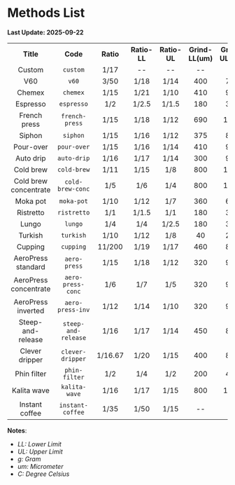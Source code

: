 # Methods List

**Last Update: 2025-09-22**

<table>
	<tr align="center">
		<th>Title</th>
		<th>Code</th>
		<th>Ratio</th>
		<th>Ratio-LL</th>
		<th>Ratio-UL</th>
		<th>Grind-LL(um)</th>
		<th>Grind-UL(um)</th>
		<th>Temperature-LL(C)</th>
		<th>Temperature-UL(C)</th>
		<th>Water(g)</th>
		<th>Coffee(g)</th>
		<th>Version</th>
	</tr>
	<tr align="center">
		<td>Custom</td>
		<td><code>custom</code></td>
		<td>1/17</td>
		<td>--</td>
		<td>--</td>
		<td>--</td>
		<td>--</td>
		<td>--</td>
		<td>--</td>
		<td>240</td>
		<td>14.118</td>
		<td>>=0.1</td>
	</tr>
	<tr align="center">
		<td>V60</td>
		<td><code>v60</code></td>
		<td>3/50</td>
		<td>1/18</td>
		<td>1/14</td>
		<td>400</td>
		<td>700</td>
		<td>85</td>
		<td>95</td>
		<td>250</td>
		<td>15</td>
		<td>>=0.1</td>
	</tr>
	<tr align="center">
		<td>Chemex</td>
		<td><code>chemex</code></td>
		<td>1/15</td>
		<td>1/21</td>
		<td>1/10</td>
		<td>410</td>
		<td>930</td>
		<td>85</td>
		<td>95</td>
		<td>240</td>
		<td>16</td>
		<td>>=0.1</td>
	</tr>
	<tr align="center">
		<td>Espresso</td>
		<td><code>espresso</code></td>
		<td>1/2</td>
		<td>1/2.5</td>
		<td>1/1.5</td>
		<td>180</td>
		<td>380</td>
		<td>85</td>
		<td>95</td>
		<td>36</td>
		<td>18</td>
		<td>>=0.1</td>
	</tr>
	<tr align="center">
		<td>French press</td>
		<td><code>french-press</code></td>
		<td>1/15</td>
		<td>1/18</td>
		<td>1/12</td>
		<td>690</td>
		<td>1300</td>
		<td>85</td>
		<td>95</td>
		<td>120</td>
		<td>8</td>
		<td>>=0.1</td>
	</tr>
	<tr align="center">
		<td>Siphon</td>
		<td><code>siphon</code></td>
		<td>1/15</td>
		<td>1/16</td>
		<td>1/12</td>
		<td>375</td>
		<td>800</td>
		<td>91</td>
		<td>94</td>
		<td>240</td>
		<td>16</td>
		<td>>=0.1</td>
	</tr>
	<tr align="center">
		<td>Pour-over</td>
		<td><code>pour-over</code></td>
		<td>1/15</td>
		<td>1/16</td>
		<td>1/14</td>
		<td>410</td>
		<td>930</td>
		<td>90</td>
		<td>93</td>
		<td>240</td>
		<td>16</td>
		<td>>=0.2</td>
	</tr>
	<tr align="center">
		<td>Auto drip</td>
		<td><code>auto-drip</code></td>
		<td>1/16</td>
		<td>1/17</td>
		<td>1/14</td>
		<td>300</td>
		<td>900</td>
		<td>90</td>
		<td>96</td>
		<td>128</td>
		<td>8</td>
		<td>>=0.2</td>
	</tr>
	<tr align="center">
		<td>Cold brew</td>
		<td><code>cold-brew</code></td>
		<td>1/11</td>
		<td>1/15</td>
		<td>1/8</td>
		<td>800</td>
		<td>1400</td>
		<td>0</td>
		<td>40</td>
		<td>242</td>
		<td>22</td>
		<td>>=0.2</td>
	</tr>
	<tr align="center">
		<td>Cold brew concentrate</td>
		<td><code>cold-brew-conc</code></td>
		<td>1/5</td>
		<td>1/6</td>
		<td>1/4</td>
		<td>800</td>
		<td>1400</td>
		<td>0</td>
		<td>40</td>
		<td>120</td>
		<td>24</td>
		<td>>=0.2</td>
	</tr>
	<tr align="center">
		<td>Moka pot</td>
		<td><code>moka-pot</code></td>
		<td>1/10</td>
		<td>1/12</td>
		<td>1/7</td>
		<td>360</td>
		<td>660</td>
		<td>85</td>
		<td>95</td>
		<td>60</td>
		<td>6</td>
		<td>>=0.2</td>
	</tr>
	<tr align="center">
		<td>Ristretto</td>
		<td><code>ristretto</code></td>
		<td>1/1</td>
		<td>1/1.5</td>
		<td>1/1</td>
		<td>180</td>
		<td>380</td>
		<td>85</td>
		<td>95</td>
		<td>18</td>
		<td>18</td>
		<td>>=0.3</td>
	</tr>
	<tr align="center">
		<td>Lungo</td>
		<td><code>lungo</code></td>
		<td>1/4</td>
		<td>1/4</td>
		<td>1/2.5</td>
		<td>180</td>
		<td>380</td>
		<td>85</td>
		<td>95</td>
		<td>72</td>
		<td>18</td>
		<td>>=0.3</td>
	</tr>
	<tr align="center">
		<td>Turkish</td>
		<td><code>turkish</code></td>
		<td>1/10</td>
		<td>1/12</td>
		<td>1/8</td>
		<td>40</td>
		<td>220</td>
		<td>90</td>
		<td>95</td>
		<td>50</td>
		<td>5</td>
		<td>>=0.3</td>
	</tr>
	<tr align="center">
		<td>Cupping</td>
		<td><code>cupping</code></td>
		<td>11/200</td>
		<td>1/19</td>
		<td>1/17</td>
		<td>460</td>
		<td>850</td>
		<td>85</td>
		<td>95</td>
		<td>150</td>
		<td>8.25</td>
		<td>>=0.3</td>
	</tr>
	<tr align="center">
		<td>AeroPress standard</td>
		<td><code>aero-press</code></td>
		<td>1/15</td>
		<td>1/18</td>
		<td>1/12</td>
		<td>320</td>
		<td>960</td>
		<td>90</td>
		<td>95</td>
		<td>135</td>
		<td>9</td>
		<td>>=0.4</td>
	</tr>
	<tr align="center">
		<td>AeroPress concentrate</td>
		<td><code>aero-press-conc</code></td>
		<td>1/6</td>
		<td>1/7</td>
		<td>1/5</td>
		<td>320</td>
		<td>960</td>
		<td>90</td>
		<td>95</td>
		<td>90</td>
		<td>15</td>
		<td>>=0.4</td>
	</tr>
	<tr align="center">
		<td>AeroPress inverted</td>
		<td><code>aero-press-inv</code></td>
		<td>1/12</td>
		<td>1/14</td>
		<td>1/10</td>
		<td>320</td>
		<td>960</td>
		<td>90</td>
		<td>95</td>
		<td>132</td>
		<td>11</td>
		<td>>=0.4</td>
	</tr>
	<tr align="center">
		<td>Steep-and-release</td>
		<td><code>steep-and-release</code></td>
		<td>1/16</td>
		<td>1/17</td>
		<td>1/14</td>
		<td>450</td>
		<td>825</td>
		<td>85</td>
		<td>95</td>
		<td>255</td>
		<td>15.9375</td>
		<td>>=0.4</td>
	</tr>
	<tr align="center">
		<td>Clever dripper</td>
		<td><code>clever-dripper</code></td>
		<td>1/16.67</td>
		<td>1/20</td>
		<td>1/15</td>
		<td>400</td>
		<td>800</td>
		<td>91</td>
		<td>96</td>
		<td>250</td>
		<td>14.997</td>
		<td>>=1.9</td>
	</tr>
	<tr align="center">
		<td>Phin filter</td>
		<td><code>phin-filter</code></td>
		<td>1/2</td>
		<td>1/4</td>
		<td>1/2</td>
		<td>200</td>
		<td>400</td>
		<td>90</td>
		<td>96</td>
		<td>72</td>
		<td>36</td>
		<td>>=1.9</td>
	</tr>
	<tr align="center">
		<td>Kalita wave</td>
		<td><code>kalita-wave</code></td>
		<td>1/16</td>
		<td>1/17</td>
		<td>1/15</td>
		<td>800</td>
		<td>1000</td>
		<td>90</td>
		<td>96</td>
		<td>400</td>
		<td>25</td>
		<td>>=2.1</td>
	</tr>
	<tr align="center">
		<td>Instant coffee</td>
		<td><code>instant-coffee</code></td>
		<td>1/35</td>
		<td>1/50</td>
		<td>1/15</td>
		<td>--</td>
		<td>--</td>
		<td>80</td>
		<td>93</td>
		<td>175</td>
		<td>5</td>
		<td>>=2.1</td>
	</tr>
</table>

**Notes**:

- *LL: Lower Limit*
- *UL: Upper Limit*
- *g: Gram*
- *um: Micrometer*
- *C: Degree Celsius*


